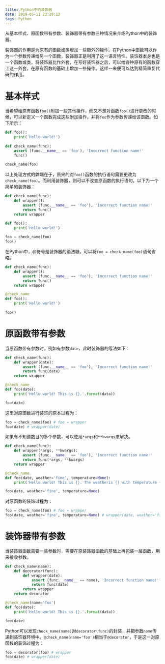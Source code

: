 ```yaml
---
title: Python中的装饰器
date: 2019-05-11 23:20:13
tags: Python
---
```


从基本样式、原函数带有参数、装饰器带有参数三种情况来介绍Python中的装饰器。

<!-- more -->

装饰器的作用是为原有的函数或类增加一些额外的操作。在Python中函数可以作为一个参数传递给另一个函数，装饰器正是利用了这一语言特性。装饰器本身也是一个函数或类，将装饰器比作外套，在写好装饰器之后，可以给各种原有的函数穿上这一外套，在原有函数的基础上增加一些操作。这样一来便可以达到精简重复代码的作用。

# 基本样式

当希望给原有函数`foo()`附加一些其他操作，而又不想对函数`foo()`进行更改的时候，可以新定义一个函数完成这些附加操作，并将`foo`作为参数传递给该函数。如下所示：

```python
def foo():
    print('Hello world!')
    
def check_name(func):
    assert (func.__name__ == 'foo'), 'Incorrect function name!'
    func()
    
check_name(foo)
```

以上处理方式的弊端在于，原来的对`foo()`函数的执行语句需要更改为`check_name(foo)`。而利用装饰器，则可以不改变原函数的执行语句。以下为一个简单的装饰器：

```python
def check_name(func):
    def wrapper():
        assert (func.__name__ == 'foo'), 'Incorrect function name!'
        return func()
    return wrapper

def foo():
    print('Hello world!')
    
foo = check_name(foo)
foo()
```

在Python中，@符号是装饰器的语法糖。可以将`foo = check_name(foo)`语句省略。

```python
def check_name(func):
    def wrapper():
        assert (func.__name__ == 'foo'), 'Incorrect function name!'
        return func()
    return wrapper

@check_name
def foo():
    print('Hello world!')
    
foo()
```

# 原函数带有参数

当原函数带有参数时，例如有参数`date`，此时装饰器的写法如下：

```python
def check_name(func):
    def wrapper(date):
        assert (func.__name__ == 'foo'), 'Incorrect function name!'
        return func(date)
    return wrapper

@check_name
def foo(date):
    print('Hello world! This is {}.'.format(data))

foo(date)
```

这里对原函数进行装饰的原本过程为：

```python
foo = check_name(foo) # foo = wrapper
foo(date) # wrapper(date)
```

如果有不知道数目的多个参数，可以使用`*args`和`**kwargs`来解决。

```python
def check_name(func):
    def wrapper(*args, **kwargs):
        assert (func.__name__ == 'foo'), 'Incorrect function name!'
        return func(*args, **kwargs)
    return wrapper

@check_name
def foo(date, weather='fine', temperature=None):
    print('Hello world! This is {}. The weatheris {} with temperature {}.'.format(data, weather, temperature))

foo(date, weather='fine', temperature=None)
```

对原函数的装饰过程为：

```python
foo = check_name(foo) # foo = wrapper 
foo(date, weather='fine', temperature=None) # wrapper(date, weather='fine', temperature=None)
```

# 装饰器带有参数

当装饰器函数需要一些参数时，需要在原装饰器函数的基础上再包装一层函数，用来接收参数。

```python
def check_name(name):
    def decorator(func):
        def wrapper(date):
            assert (func.__name__ == name), 'Incorrect function name!'
        	return func(date)
        return wrapper
    return decorator

@check_name(name='foo')
def foo(date):
    print('Hello world! This is {}.'.format(data))

foo(date)   
```

Python可以发现`check_name(name)`对`decorator(func)`的封装，并把参数`name`传递到装饰器环境中。`@check_name(name='foo')`相当于`@decorator`，于是这一对原函数的装饰过程为：

```python
foo = decorator(foo) # wrapper
foo(date) # wrapper(date)
```

